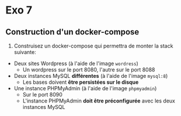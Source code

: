 # Exo 7

## Construction d'un docker-compose

1. Construisez un docker-compose qui permettra de monter la stack suivante:

* Deux sites Wordpress (à l'aide de l'image `wordress`)
  * Un wordpress sur le port 8080, l'autre sur le port 8088
* Deux instances MySQL **différentes** (à l'aide de l'image `mysql:8`)
  * Les bases doivent **être persistées sur le disque**
* Une instance PHPMyAdmin (à l'aide de l'image `phpmyadmin`)
  * Sur le port 8090
  * L'instance PHPMyAdmin **doit être préconfigurée** avec les deux instances MySQL